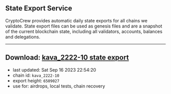 ## State Export Service
CryptoCrew provides automatic daily state exports for all chains we validate. State export files can be used as genesis files and are a snapshot of the current blockchain state, including all validators, accounts, balances and delegations.

---
**Download: [kava_2222-10 state export](https://dl.ccvalidators.com/SERVICE/kava/kava_2222-10_export_6509027.json)**
---

- last updated: Sat Sep 16 2023 22:54:20
- chain id: `kava_2222-10`
- export height: `6509027`
- use for: airdrops, local tests, chain recovery
